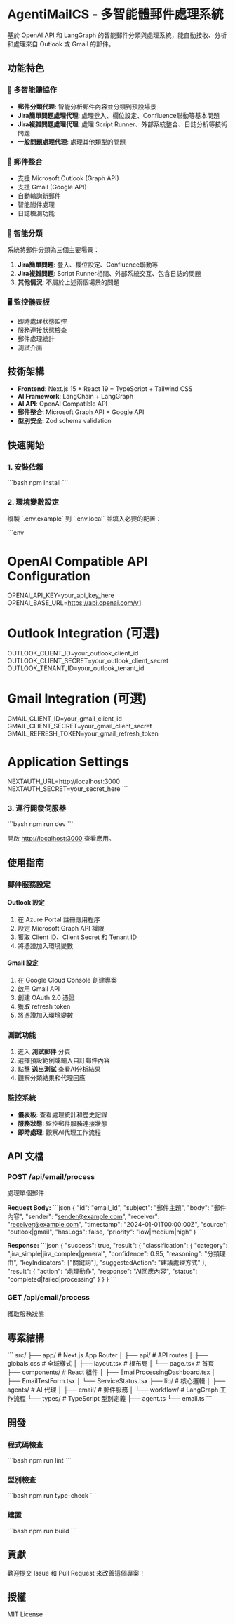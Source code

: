 # AgentiMailCS - 多智能體郵件處理系統

基於 OpenAI API 和 LangGraph 的智能郵件分類與處理系統，能自動接收、分析和處理來自 Outlook 或 Gmail 的郵件。

## 功能特色

### 🤖 多智能體協作
- **郵件分類代理**: 智能分析郵件內容並分類到預設場景
- **Jira簡單問題處理代理**: 處理登入、欄位設定、Confluence聯動等基本問題
- **Jira複雜問題處理代理**: 處理 Script Runner、外部系統整合、日誌分析等技術問題
- **一般問題處理代理**: 處理其他類型的問題

### 📧 郵件整合
- 支援 Microsoft Outlook (Graph API)
- 支援 Gmail (Google API)
- 自動輪詢新郵件
- 智能附件處理
- 日誌檢測功能

### 🎯 智能分類
系統將郵件分類為三個主要場景：
1. **Jira簡單問題**: 登入、欄位設定、Confluence聯動等
2. **Jira複雜問題**: Script Runner相關、外部系統交互、包含日誌的問題
3. **其他情況**: 不屬於上述兩個場景的問題

### 🖥️ 監控儀表板
- 即時處理狀態監控
- 服務連接狀態檢查
- 郵件處理統計
- 測試介面

## 技術架構

- **Frontend**: Next.js 15 + React 19 + TypeScript + Tailwind CSS
- **AI Framework**: LangChain + LangGraph
- **AI API**: OpenAI Compatible API
- **郵件整合**: Microsoft Graph API + Google API
- **型別安全**: Zod schema validation

## 快速開始

### 1. 安裝依賴

\`\`\`bash
npm install
\`\`\`

### 2. 環境變數設定

複製 \`.env.example\` 到 \`.env.local\` 並填入必要的配置：

\`\`\`env
# OpenAI Compatible API Configuration
OPENAI_API_KEY=your_api_key_here
OPENAI_BASE_URL=https://api.openai.com/v1

# Outlook Integration (可選)
OUTLOOK_CLIENT_ID=your_outlook_client_id
OUTLOOK_CLIENT_SECRET=your_outlook_client_secret
OUTLOOK_TENANT_ID=your_outlook_tenant_id

# Gmail Integration (可選)
GMAIL_CLIENT_ID=your_gmail_client_id
GMAIL_CLIENT_SECRET=your_gmail_client_secret
GMAIL_REFRESH_TOKEN=your_gmail_refresh_token

# Application Settings
NEXTAUTH_URL=http://localhost:3000
NEXTAUTH_SECRET=your_secret_here
\`\`\`

### 3. 運行開發伺服器

\`\`\`bash
npm run dev
\`\`\`

開啟 [http://localhost:3000](http://localhost:3000) 查看應用。

## 使用指南

### 郵件服務設定

#### Outlook 設定
1. 在 Azure Portal 註冊應用程序
2. 設定 Microsoft Graph API 權限
3. 獲取 Client ID、Client Secret 和 Tenant ID
4. 將憑證加入環境變數

#### Gmail 設定
1. 在 Google Cloud Console 創建專案
2. 啟用 Gmail API
3. 創建 OAuth 2.0 憑證
4. 獲取 refresh token
5. 將憑證加入環境變數

### 測試功能

1. 進入 **測試郵件** 分頁
2. 選擇預設範例或輸入自訂郵件內容
3. 點擊 **送出測試** 查看AI分析結果
4. 觀察分類結果和代理回應

### 監控系統

- **儀表板**: 查看處理統計和歷史記錄
- **服務狀態**: 監控郵件服務連接狀態
- **即時處理**: 觀察AI代理工作流程

## API 文檔

### POST /api/email/process
處理單個郵件

**Request Body:**
\`\`\`json
{
  "id": "email_id",
  "subject": "郵件主題",
  "body": "郵件內容",
  "sender": "sender@example.com",
  "receiver": "receiver@example.com",
  "timestamp": "2024-01-01T00:00:00Z",
  "source": "outlook|gmail",
  "hasLogs": false,
  "priority": "low|medium|high"
}
\`\`\`

**Response:**
\`\`\`json
{
  "success": true,
  "result": {
    "classification": {
      "category": "jira_simple|jira_complex|general",
      "confidence": 0.95,
      "reasoning": "分類理由",
      "keyIndicators": ["關鍵詞"],
      "suggestedAction": "建議處理方式"
    },
    "result": {
      "action": "處理動作",
      "response": "AI回應內容",
      "status": "completed|failed|processing"
    }
  }
}
\`\`\`

### GET /api/email/process
獲取服務狀態

## 專案結構

\`\`\`
src/
├── app/                    # Next.js App Router
│   ├── api/               # API routes
│   ├── globals.css        # 全域樣式
│   ├── layout.tsx         # 根布局
│   └── page.tsx           # 首頁
├── components/            # React 組件
│   ├── EmailProcessingDashboard.tsx
│   ├── EmailTestForm.tsx
│   └── ServiceStatus.tsx
├── lib/                   # 核心邏輯
│   ├── agents/           # AI 代理
│   ├── email/            # 郵件服務
│   └── workflow/         # LangGraph 工作流程
└── types/                # TypeScript 型別定義
    ├── agent.ts
    └── email.ts
\`\`\`

## 開發

### 程式碼檢查
\`\`\`bash
npm run lint
\`\`\`

### 型別檢查
\`\`\`bash
npm run type-check
\`\`\`

### 建置
\`\`\`bash
npm run build
\`\`\`

## 貢獻

歡迎提交 Issue 和 Pull Request 來改善這個專案！

## 授權

MIT License